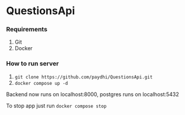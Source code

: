 # QuestionsApi

### Requirements

1. Git
2. Docker

### How to run server

1. `git clone https://github.com/paydhi/QuestionsApi.git`
2. `docker compose up -d`

Backend now runs on localhost:8000, postgres runs on localhost:5432

To stop app just run `docker compose stop`